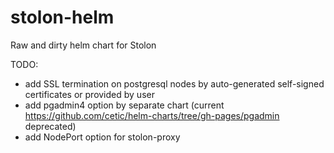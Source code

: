 # stolon-helm

Raw and dirty helm chart for Stolon

TODO:
- add SSL termination on postgresql nodes by auto-generated self-signed certificates or provided by user
- add pgadmin4 option by separate chart (current https://github.com/cetic/helm-charts/tree/gh-pages/pgadmin deprecated)
- add NodePort option for stolon-proxy
